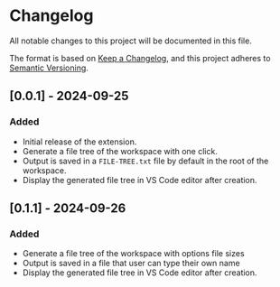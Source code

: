 # Changelog

All notable changes to this project will be documented in this file.

The format is based on [Keep a Changelog](https://keepachangelog.com/en/1.0.0/), and this project adheres to [Semantic Versioning](https://semver.org/spec/v2.0.0.html).

## [0.0.1] - 2024-09-25

### Added

- Initial release of the extension.
- Generate a file tree of the workspace with one click.
- Output is saved in a `FILE-TREE.txt` file by default in the root of the workspace.
- Display the generated file tree in VS Code editor after creation.

## [0.1.1] - 2024-09-26

### Added

- Generate a file tree of the workspace with options file sizes
- Output is saved in a file that user can type their own name
- Display the generated file tree in VS Code editor after creation.
